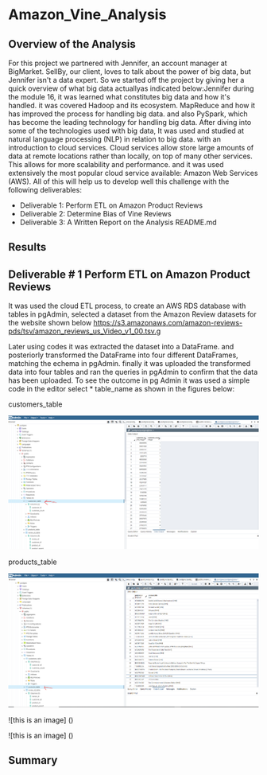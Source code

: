 # Amazon_Vine_Analysis
## Overview of the Analysis
For this project we partnered with Jennifer, an account manager at BigMarket. SellBy, our client, loves to talk about the power of big data, but Jennifer isn't a data expert. So we started off the project by giving her a quick overview of what big data actuallyas indicated below:Jennifer during the module 16, it was learned what constitutes big data and how it's handled. it was covered Hadoop and its ecosystem. MapReduce and how it has improved the process for handling big data. and also PySpark, which has become the leading technology for handling big data.
After diving into some of the technologies used with big data, It was used and studied  at natural language processing (NLP) in relation to big data. with an introduction to cloud services. Cloud services allow store large amounts of data at remote locations rather than locally, on top of many other services. This allows for more scalability and performance. and it was used extensively the most popular cloud service available: Amazon Web Services (AWS). All of this will help us to develop well this challenge with the following deliverables:

* Deliverable 1: Perform ETL on Amazon Product Reviews
* Deliverable 2: Determine Bias of Vine Reviews
* Deliverable 3: A Written Report on the Analysis README.md

## Results
## Deliverable # 1 Perform ETL on Amazon Product Reviews
It was used the  cloud ETL process, to create an AWS RDS database with tables in pgAdmin, selected a dataset from the Amazon Review datasets for the website shown below
https://s3.amazonaws.com/amazon-reviews-pds/tsv/amazon_reviews_us_Video_v1_00.tsv.g

Later using codes it was extracted the dataset into a DataFrame. and posteriorly transformed  the DataFrame into four different DataFrames, matching the echema in pgAdmin. finally it was uploaded the transformed data into four tables and ran the queries in pgAdmin to confirm that the data has been uploaded. To see the outcome in pg Admin it was used a simple code in the editor select * table_name as shown in the figures below:

customers_table

![this is an image](https://github.com/JJF1962/Amazon_Vine_Analysis/blob/main/Images/Capture%20customers_table.PNG)

products_table

![this is an image](https://github.com/JJF1962/Amazon_Vine_Analysis/blob/main/Images/Capture%20products_table.PNG)

![this is an image] ()

![this is an image] ()






## Summary

